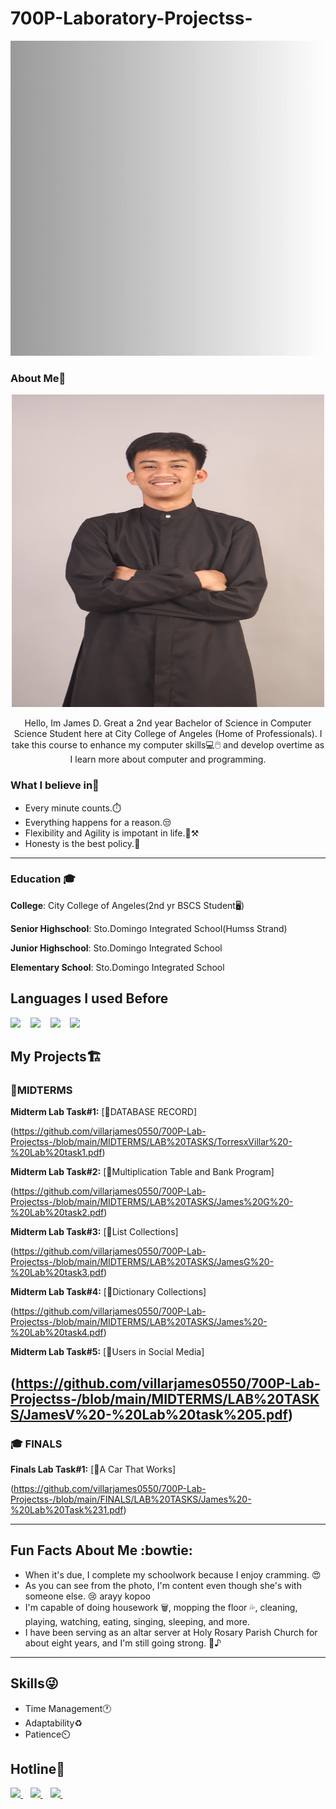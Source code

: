 # 700P-Laboratory-Projectss-
<p align= "center">

<img src="https://github.com/villarjames0550/700P-James-Portfolio.xd/blob/main/HelloI-ezgif.com-video-to-gif-converter.gif" alt="Cool you found me" width="100%" height= "10%"/>

### About Me📄
<p align= "center">
<img src="https://github.com/villarjames0550/700P-Lab-Projectss-/blob/6029e7296f9b6a3fbce121e05d6ab71fa2a59394/IMG_3889.JPG" width="500" height="500" />
    
<p align= "center">
Hello, Im James D. Great a 2nd year Bachelor of Science in Computer Science Student here at City College of Angeles (Home of Professionals).
I take this course to enhance my computer skills💻🖱️ and develop overtime as I learn more about computer and programming.


### What I believe in🙌
- Every minute counts.⏱️
- Everything happens for a reason.😒
- Flexibility and Agility is impotant in life.💪⚒️
- Honesty is the best policy.🙏
---
### Education 🎓
**College**: City College of Angeles(2nd yr BSCS Student🖥️)

**Senior Highschool**: Sto.Domingo Integrated School(Humss Strand)

**Junior Highschool**: Sto.Domingo Integrated School

**Elementary School**: Sto.Domingo Integrated School


## Languages I used Before

<img src="https://img.shields.io/badge/MySQL-%2300f.svg?style=for-the-badge&logo=mysql&logoColor=white" height="50"/> 
&nbsp;&nbsp; 
<img src="https://img.shields.io/badge/C-%2300599C.svg?style=for-the-badge&logo=c&logoColor=white" height="50"/>
&nbsp;&nbsp;
<img src="https://img.shields.io/badge/Java-ED8B00?style=for-the-badge&logo=openjdk&logoColor=white" height="50"/>
&nbsp;&nbsp;
<img src="https://img.shields.io/badge/Python-%233776AB.svg?style=for-the-badge&logo=python&logoColor=white" height="50"/>  
&nbsp;&nbsp;

## My Projects🏗️
###  🧪MIDTERMS
**Midterm Lab Task#1:** [📂DATABASE RECORD]

(https://github.com/villarjames0550/700P-Lab-Projectss-/blob/main/MIDTERMS/LAB%20TASKS/TorresxVillar%20-%20Lab%20task1.pdf)

**Midterm Lab Task#2:** [📂Multiplication Table and Bank Program]

(https://github.com/villarjames0550/700P-Lab-Projectss-/blob/main/MIDTERMS/LAB%20TASKS/James%20G%20-%20Lab%20task2.pdf)

**Midterm Lab Task#3:** [📂List Collections]

(https://github.com/villarjames0550/700P-Lab-Projectss-/blob/main/MIDTERMS/LAB%20TASKS/JamesG%20-%20Lab%20task3.pdf)

**Midterm Lab Task#4:** [📂Dictionary Collections]

(https://github.com/villarjames0550/700P-Lab-Projectss-/blob/main/MIDTERMS/LAB%20TASKS/James%20-%20Lab%20task4.pdf)

**Midterm Lab Task#5:** [📂Users in Social Media]

(https://github.com/villarjames0550/700P-Lab-Projectss-/blob/main/MIDTERMS/LAB%20TASKS/JamesV%20-%20Lab%20task%205.pdf)
---
### 🎓 FINALS
**Finals Lab Task#1:** [📂A Car That Works]

(https://github.com/villarjames0550/700P-Lab-Projectss-/blob/main/FINALS/LAB%20TASKS/James%20-%20Lab%20Task%231.pdf)

---
## Fun Facts About Me :bowtie:
- When it's due, I complete my schoolwork because I enjoy cramming. 😍
- As you can see from the photo, I'm content even though she's with someone else. 😢 arayy kopoo
- I'm capable of doing housework 🗑️, mopping the floor 💦, cleaning, playing, watching, eating, singing, sleeping, and more.
- I have been serving as an altar server at Holy Rosary Parish Church for about eight years, and I'm still going strong. 🙏♪

---
## Skills😜
- Time Management🕐
- Adaptability♻️
- Patience⏲️

## Hotline🤙
<a href="https://www.facebook.com/jamesxvlr" target="_blank">
  <img src="https://img.shields.io/badge/Facebook-1877F2?style=for-the-badge&logo=facebook&logoColor=white" height="40"/>
 </a>
 &nbsp;&nbsp;
  
<a href="https://www.instagram.com/jamezvlr/?igsh=MXduMnc1ZnM3ZjZ2MA%3D%3D&fbclid=IwY2xjawNmsoxleHRuA2FlbQIxMABicmlkETFxZHJ6UHRNeVhTT3AwQVp4AR7MHpRs8w4NZN2qMz0rDcThRW87TJNz5n0dwHDqbFwLSZWmCALASRgGU_Ljmw_aem_-dGzy9C1mr4F0jMPCEd29A&brid=fetKVLSlFanzYF_2FVBJxw#" target="_blank">
    <img src="https://img.shields.io/badge/Instagram-E4405F?style=for-the-badge&logo=instagram&logoColor=white" height="40"/>
  </a>
  &nbsp;&nbsp;

<a href="https://mail.google.com/mail/?view=cm&fs=1&to=jvillar24-0208@cca.edu.ph" target="_blank">
    <img src="https://img.shields.io/badge/Email-D14836?style=for-the-badge&logo=gmail&logoColor=white" height="40"/>
  </a>
  &nbsp;&nbsp;
